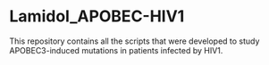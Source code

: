# Lamidol_APOBEC-HIV1
This repository contains all the scripts that were developed to study APOBEC3-induced mutations in patients infected by HIV1.
